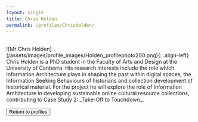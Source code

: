 ```yaml
---
layout: single
title: Chris Holden
permalink: /profiles/ChrisHolden/
---
```

<br/>
![Mr Chris Holden](/assets/images/profile_images/Holden_profilephoto200.png){: .align-left}
<br/>
Chris Holden is a PhD student in the Faculty of Arts and Design at the University of Canberra. His research interests include the role which Information Architecture plays in shaping the past within digital spaces, the Information Seeking Behaviours of historians and collection development of historical material. For the project he will explore the role of Information Architecture in developing sustainable online cultural resource collections, contributing to Case Study 2: _Take-Off to Touchdown_.

<p><a href="http://www.heritageoftheair.org.au/profiles"><button class="button">Return to profiles</button></a></p>
